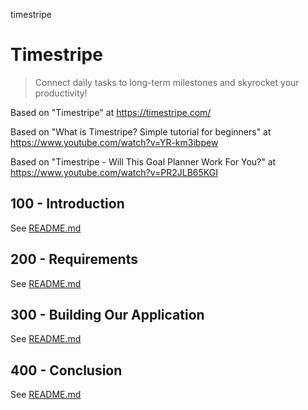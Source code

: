 timestripe
# Timestripe

> Connect daily tasks to long-term milestones and skyrocket your productivity!

Based on "Timestripe" at https://timestripe.com/

Based on "What is Timestripe? Simple tutorial for beginners" at https://www.youtube.com/watch?v=YR-km3ibpew

Based on "Timestripe - Will This Goal Planner Work For You?" at https://www.youtube.com/watch?v=PR2JLB65KGI

## 100 - Introduction

See [README.md](./100/README.md)

## 200 - Requirements

See [README.md](./200/README.md)

## 300 - Building Our Application

See [README.md](./300/README.md)

## 400 - Conclusion

See [README.md](./400/README.md)
